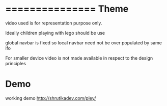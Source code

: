 ===============
Theme
===================

video used is for representation purpose only. 

Ideally children playing with lego should be use

global navbar is fixed so local navbar need not be over populated by same ifo

For smaller device video is not made available in respect to the design principles

Demo
========
 working demo http://shrutikadev.com/pley/
